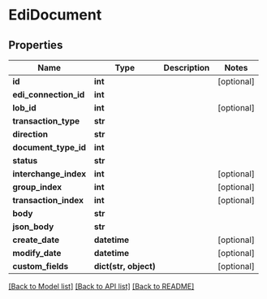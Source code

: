 # EdiDocument

## Properties
Name | Type | Description | Notes
------------ | ------------- | ------------- | -------------
**id** | **int** |  | [optional] 
**edi_connection_id** | **int** |  | 
**lob_id** | **int** |  | [optional] 
**transaction_type** | **str** |  | 
**direction** | **str** |  | 
**document_type_id** | **int** |  | 
**status** | **str** |  | 
**interchange_index** | **int** |  | [optional] 
**group_index** | **int** |  | [optional] 
**transaction_index** | **int** |  | [optional] 
**body** | **str** |  | 
**json_body** | **str** |  | 
**create_date** | **datetime** |  | [optional] 
**modify_date** | **datetime** |  | [optional] 
**custom_fields** | **dict(str, object)** |  | [optional] 

[[Back to Model list]](../README.md#documentation-for-models) [[Back to API list]](../README.md#documentation-for-api-endpoints) [[Back to README]](../README.md)


